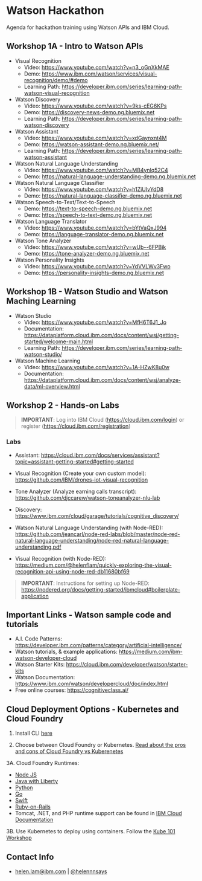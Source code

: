 # Watson Hackathon

Agenda for hackathon training using Watson APIs and IBM Cloud.

## Workshop 1A - Intro to Watson APIs

* Visual Recognition
  * Video: https://www.youtube.com/watch?v=n3_oGnXkMAE
  * Demo: https://www.ibm.com/watson/services/visual-recognition/demo/#demo
  * Learning Path: https://developer.ibm.com/series/learning-path-watson-visual-recognition
* Watson Discovery
  * Video: https://www.youtube.com/watch?v=9ks-cEG6KPs
  * Demo: https://discovery-news-demo.ng.bluemix.net
  * Learning Path: https://developer.ibm.com/series/learning-path-watson-discovery
* Watson Assistant 
  * Video: https://www.youtube.com/watch?v=xdGaynxnt4M
  * Demo: https://watson-assistant-demo.ng.bluemix.net/
  * Learning Path: https://developer.ibm.com/series/learning-path-watson-assistant
* Watson Natural Language Understanding
  * Video: https://www.youtube.com/watch?v=MB4ynlq52C4
  * Demo: https://natural-language-understanding-demo.ng.bluemix.net
* Watson Natural Language Classifier
  * Video: https://www.youtube.com/watch?v=h1ZiUIvYdD8
  * Demo: https://natural-language-classifier-demo.ng.bluemix.net
* Watson Speech-to-Text/Text-to-Speech
  * Demo: https://text-to-speech-demo.ng.bluemix.net
  * Demo: https://speech-to-text-demo.ng.bluemix.net
* Watson Language Translator 
  * Video: https://www.youtube.com/watch?v=bYtVaQxJ994
  * Demo: https://language-translator-demo.ng.bluemix.net
* Watson Tone Analyzer
  * Video: https://www.youtube.com/watch?v=wUb--6FPBik
  * Demo: https://tone-analyzer-demo.ng.bluemix.net
* Watson Personality Insights
  * Video: https://www.youtube.com/watch?v=YdVVLWv3Fwo
  * Demo: https://personality-insights-demo.ng.bluemix.net
  
## Workshop 1B - Watson Studio and Watson Maching Learning

* Watson Studio
  * Video: https://www.youtube.com/watch?v=MfH6T6J1_Jo
  * Documentation: https://dataplatform.cloud.ibm.com/docs/content/wsj/getting-started/welcome-main.html
  * Learning Path: https://developer.ibm.com/series/learning-path-watson-studio/
* Watson Machine Learning
  * Video: https://www.youtube.com/watch?v=1A-HZwK8u0w
  * Documentation: https://dataplatform.cloud.ibm.com/docs/content/wsj/analyze-data/ml-overview.html

## Workshop 2 - Hands-on Labs

> **IMPORTANT**: Log into IBM Cloud (https://cloud.ibm.com/login) or register (https://cloud.ibm.com/registration)

### Labs

* Assistant: https://cloud.ibm.com/docs/services/assistant?topic=assistant-getting-started#getting-started

* Visual Recognition (Create your own custom model): https://github.com/IBM/drones-iot-visual-recognition

* Tone Analyzer (Analyze earning calls transcript): https://github.com/djccarew/watson-toneanalyzer-nlu-lab

* Discovery: https://www.ibm.com/cloud/garage/tutorials/cognitive_discovery/

* Watson Natural Language Understanding (with Node-RED): https://github.com/jeancarl/node-red-labs/blob/master/node-red-natural-language-understanding/node-red-natural-language-understanding.pdf

* Visual Recognition (with Node-RED): https://medium.com/@helenflam/quickly-exploring-the-visual-recognition-api-using-node-red-db11680bf69

> **IMPORTANT**: Instructions for setting up Node-RED: https://nodered.org/docs/getting-started/ibmcloud#boilerplate-application

## Important Links - Watson sample code and tutorials

* A.I. Code Patterns: https://developer.ibm.com/patterns/category/artificial-intelligence/
* Watson tutorials, & example applications: https://medium.com/ibm-watson-developer-cloud
* Watson Starter Kits: https://cloud.ibm.com/developer/watson/starter-kits
* Watson Documentation: https://www.ibm.com/watson/developercloud/doc/index.html
* Free online courses: https://cognitiveclass.ai/

## Cloud Deployment Options - Kubernetes and Cloud Foundry

1. Install CLI [here](https://cloud.ibm.com/docs/cli/reference/ibmcloud?topic=cloud-cli-install-ibmcloud-cli)

2. Choose between Cloud Foundry or Kubernetes. [Read about the pros and cons of Cloud Foundry vs Kuberenetes](https://developer.ibm.com/blogs/game-of-cloud-technologies-kubernetes-vs-cloud-foundry/)

3A. Cloud Foundry Runtimes:
   * [Node JS](https://cloud.ibm.com/docs/runtimes/nodejs?topic=Nodejs-getting-started#getting-started)
   * [Java with Liberty](https://cloud.ibm.com/docs/runtimes/liberty?topic=liberty-getting-started#getting-started)
   * [Python](https://cloud.ibm.com/docs/runtimes/python?topic=Python-getting_started#getting_started)
   * [Go](https://cloud.ibm.com/docs/runtimes/go/getting-started.html#getting-started)
   * [Swift](https://cloud.ibm.com/catalog/starters/runtime-for-swift)
   * [Ruby-on-Rails](https://cloud.ibm.com/docs/runtimes/ruby?topic=Ruby-getting_started#getting_started)
   * Tomcat, .NET, and PHP runtime support can be found in [IBM Cloud Documentation](https://cloud.ibm.com/catalog?search=cloud%20foundry)

3B. Use Kubernetes to deploy using containers. Follow the [Kube 101 Workshop](https://github.com/IBM/kube101/tree/master/workshop)

## Contact Info

* [helen.lam@ibm.com](helen.lam@ibm.com) | [@helennnsays](http://twitter.com/helennnsays)
